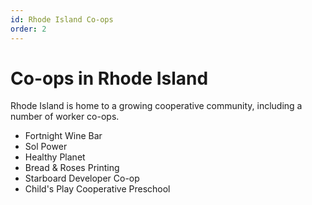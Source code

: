 ```yaml
---
id: Rhode Island Co-ops
order: 2
---
```


# Co-ops in Rhode Island
Rhode Island is home to a growing cooperative community, including a number of worker co-ops.

* Fortnight Wine Bar
* Sol Power
* Healthy Planet
* Bread & Roses Printing
* Starboard Developer Co-op
* Child's Play Cooperative Preschool